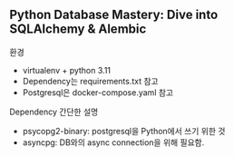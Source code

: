 ## Python Database Mastery: Dive into SQLAlchemy & Alembic

환경
- virtualenv + python 3.11
- Dependency는 requirements.txt 참고
- Postgresql은 docker-compose.yaml 참고

Dependency 간단한 설명
- psycopg2-binary: postgresql을 Python에서 쓰기 위한 것
- asyncpg: DB와의 async connection을 위해 필요함.

